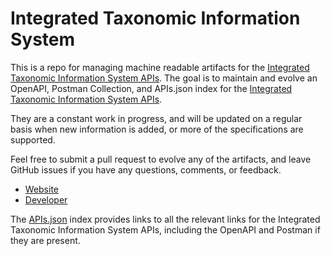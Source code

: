 # Integrated Taxonomic Information SystemThis is a repo for managing machine readable artifacts for the [Integrated Taxonomic Information System APIs](http://www.itis.gov/). The goal is to maintain and evolve an OpenAPI, Postman Collection, and APIs.json index for the [Integrated Taxonomic Information System APIs](http://www.itis.gov/).They are a constant work in progress, and will be updated on a regular basis when new information is added, or more of the specifications are supported.Feel free to submit a pull request to evolve any of the artifacts, and leave GitHub issues if you have any questions, comments, or feedback.- [Website](http://www.itis.gov/)- [Developer](http://www.itis.gov/)The [APIs.json](https://github.com/api-evangelist/integrated-taxonomic-information-system/blob/master/apis.json) index provides links to all the relevant links for the Integrated Taxonomic Information System APIs, including the OpenAPI and Postman if they are present.